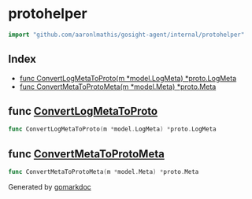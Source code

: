 <!-- Code generated by gomarkdoc. DO NOT EDIT -->

# protohelper

```go
import "github.com/aaronlmathis/gosight-agent/internal/protohelper"
```

## Index

- [func ConvertLogMetaToProto\(m \*model.LogMeta\) \*proto.LogMeta](<#ConvertLogMetaToProto>)
- [func ConvertMetaToProtoMeta\(m \*model.Meta\) \*proto.Meta](<#ConvertMetaToProtoMeta>)


<a name="ConvertLogMetaToProto"></a>
## func [ConvertLogMetaToProto](<https://github.com/aaronlmathis/gosight-agent/blob/main/internal/protohelper/convert.go#L35>)

```go
func ConvertLogMetaToProto(m *model.LogMeta) *proto.LogMeta
```



<a name="ConvertMetaToProtoMeta"></a>
## func [ConvertMetaToProtoMeta](<https://github.com/aaronlmathis/gosight-agent/blob/main/internal/protohelper/convert.go#L58>)

```go
func ConvertMetaToProtoMeta(m *model.Meta) *proto.Meta
```



Generated by [gomarkdoc](<https://github.com/princjef/gomarkdoc>)
